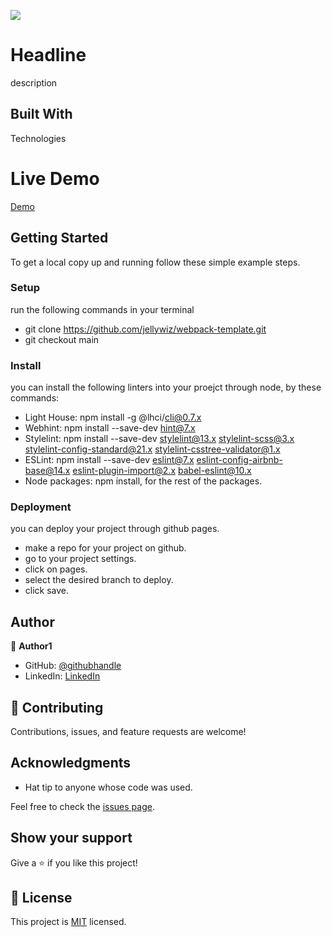 ![](https://img.shields.io/badge/Microverse-blueviolet)

# Headline
description

## Built With
Technologies

# Live Demo
[Demo](Link)

## Getting Started
To get a local copy up and running follow these simple example steps.

### Setup
   run the following commands in your terminal
  - git clone https://github.com/jellywiz/webpack-template.git
  - git checkout main
### Install
   you can install the following linters into your proejct through node, by these commands:
  - Light House: npm install -g @lhci/cli@0.7.x
  - Webhint: npm install --save-dev hint@7.x
  - Stylelint: npm install --save-dev stylelint@13.x stylelint-scss@3.x stylelint-config-standard@21.x    stylelint-csstree-validator@1.x
  - ESLint: npm install --save-dev eslint@7.x eslint-config-airbnb-base@14.x eslint-plugin-import@2.x babel-eslint@10.x
  - Node packages: npm install, for the rest of the packages.
### Deployment
  you can deploy your project through github pages.
  - make a repo for your project on github.
  - go to your project settings.
  - click on pages.
  - select the desired branch to deploy.
  - click save.

## Author

👤 **Author1**

- GitHub: [@githubhandle](https://github.com/jellywiz/)
- LinkedIn: [LinkedIn](https://www.linkedin.com/in/muzaffer-dler-473484205/)

## 🤝 Contributing

Contributions, issues, and feature requests are welcome!

## Acknowledgments

- Hat tip to anyone whose code was used.

Feel free to check the [issues page](../../issues/).

## Show your support

Give a ⭐️ if you like this project!

## 📝 License

This project is [MIT](./LICENSE) licensed.


